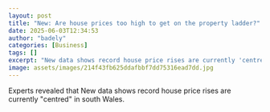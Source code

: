 ```yaml
---
layout: post
title: "New: Are house prices too high to get on the property ladder?"
date: 2025-06-03T12:34:53
author: "badely"
categories: [Business]
tags: []
excerpt: "New data shows record house price rises are currently 'centred' in south Wales."
image: assets/images/214f43fb625ddafbbf7dd75316ead7dd.jpg
---
```


Experts revealed that New data shows record house price rises are currently "centred" in south Wales.

